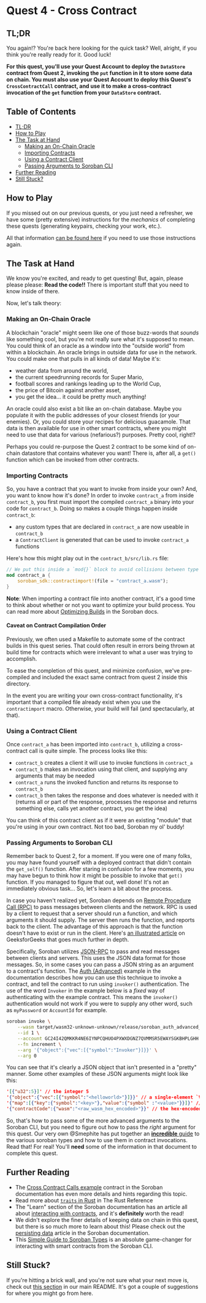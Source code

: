 # Quest 4 - Cross Contract <!-- omit in toc -->

## TL;DR

You again!? You're back here looking for the quick task? Well, alright, if you
think you're really ready for it. Good luck!

**For this quest, you'll use your Quest Account to deploy the `DataStore`
contract from Quest 2, invoking the `put` function in it to store some data on
chain. You must also use your Quest Account to deploy this Quest's
`CrossContractCall` contract, and use it to make a cross-contract invocation of
the `get` function from your `DataStore` contract.**

## Table of Contents <!-- omit in toc -->

- [TL;DR](#tldr)
- [How to Play](#how-to-play)
- [The Task at Hand](#the-task-at-hand)
  - [Making an On-Chain Oracle](#making-an-on-chain-oracle)
  - [Importing Contracts](#importing-contracts)
  - [Using a Contract Client](#using-a-contract-client)
  - [Passing Arguments to Soroban CLI](#passing-arguments-to-soroban-cli)
- [Further Reading](#further-reading)
- [Still Stuck?](#still-stuck)

## How to Play

If you missed out on our previous quests, or you just need a refresher, we have
some (pretty extensive) instructions for the *mechanics* of completing these
quests (generating keypairs, checking your work, etc.).

All that information [can be found here][how-to-play] if you need to use those
instructions again.

## The Task at Hand

We know you're excited, and ready to get questing! But, again, please please
please: **Read the code!!** There is important stuff that you need to know
inside of there.

Now, let's talk theory:

### Making an On-Chain Oracle

A blockchain "oracle" might seem like one of those buzz-words that *sounds* like
something cool, but you're not really sure what it's supposed to mean. You could
think of an oracle as a window into the "outside world" from within a
blockchain. An oracle brings in outside data for use in the network. You could
make one that pulls in all kinds of data! Maybe it's:

- weather data from around the world,
- the current speedrunning records for Super Mario,
- football scores and rankings leading up to the World Cup,
- the price of Bitcoin against another asset,
- you get the idea... it could be pretty much anything!

An oracle could also exist a bit like an on-chain database. Maybe you populate
it with the public addresses of your closest friends (or your enemies). Or, you
could store your recipes for delicious guacamole. That data is then available
for use in other smart contracts, where you might need to use that data for
various (nefarious?) purposes. Pretty cool, right!?

Perhaps you could re-purpose the Quest 2 contract to be some kind of on-chain
datastore that contains whatever you want! There is, after all, a `get()`
function which can be invoked from other contracts.

### Importing Contracts

So, you have a contract that you want to invoke from inside your own? And, you
want to know how it's done? In order to invoke `contract_a` from inside
`contract_b`, you first must import the compiled `contract_a` binary into your
code for `contract_b`. Doing so makes a couple things happen inside
`contract_b`:

- any custom types that are declared in `contract_a` are now useable in
  `contract_b`
- a `ContractClient` is generated that can be used to invoke `contract_a`
  functions

Here's how this might play out in the `contract_b/src/lib.rs` file:

```rust
// We put this inside a `mod{}` block to avoid collisions between type names
mod contract_a {
    soroban_sdk::contractimport!(file = "contract_a.wasm");
}
```

**Note**: When importing a contract file into another contract, it's a good time
to think about whether or not you want to optimize your build process. You can
read more about [Optimizing Builds][optimizing] in the Soroban docs.

#### Caveat on Contract Compilation Order <!-- omit in toc -->

Previously, we often used a Makefile to automate some of the contract builds in
this quest series. That could often result in errors being thrown at build time
for contracts which were irrelevant to what a user was trying to accomplish.

To ease the completion of this quest, and minimize confusion, we've pre-compiled
and included the exact same contract from quest 2 inside this directory.

In the event you are writing your own cross-contract functionality, it's
important that a compiled file already exist when you use the `contractimport`
macro. Otherwise, your build will fail (and spectacularly, at that).

### Using a Contract Client

Once `contract_a` has been imported into `contract_b`, utilizing a
cross-contract call is quite simple. The process looks like this:

- `contract_b` creates a client it will use to invoke functions in `contract_a`
- `contract_b` makes an invocation using that client, and supplying any
  arguments that may be needed
- `contract_a` runs the invoked function and returns its response to
  `contract_b`
- `contract_b` then takes the response and does whatever is needed with it
  (returns all or part of the response, processes the response and returns
  something else, calls yet another contract, you get the idea)

You can think of this contract client as if it were an existing "module" that
you're using in your own contract. Not too bad, Soroban my ol' buddy!

### Passing Arguments to Soroban CLI

Remember back to Quest 2, for a moment. If you were one of many folks, you may
have found yourself with a deployed contract that didn't contain the
`get_self()` function. After staring in confusion for a few moments, you may
have begun to think how it might be possible to invoke that `get()` function. If
you managed to figure that out, well done! It's not an immediately obvious
task... So, let's learn a bit about the process.

In case you haven't realized yet, Soroban depends on [Remote Procedure Call
(RPC)][rpc-wiki] to pass messages between clients and the network. RPC is used
by a client to request that a server should run a function, and which arguments
it should supply. The server then runs the function, and reports back to the
client. The advantage of this approach is that the function doesn't have to
exist or run in the client. Here's [an illustrated article][rpc-gforg] on
GeeksforGeeks that goes much further in depth.

Specifically, Soroban utilizes [JSON-RPC][jsonrpc] to pass and read messages
between clients and servers. This uses the JSON data format for those messages.
So, in some cases you can pass a JSON string as an argument to a contract's
function. The [Auth (Advanced)][auth-advanced] example in the documentation
describes how you can use this technique to invoke a contract, and tell the
contract to run using `invoker()` authentication. The use of the word `Invoker`
in the example below is a *fixed* way of authenticating with the example
contract. This means the `invoker()` authentication would not work if you were
to supply any other word, such as `myPassword` or `AccountId` for example.

```bash
soroban invoke \
    --wasm target/wasm32-unknown-unknown/release/soroban_auth_advanced_contract.wasm \
    --id 1 \
    --account GC24I42QMKKR4NE6IYNPCQHUO4PXWXDGNZ7QVMMSR5EWAYSGKBHPLGHH \
    --fn increment \
    --arg '{"object":{"vec":[{"symbol":"Invoker"}]}}' \
    --arg 0
```

You can see that it's clearly a JSON object that isn't presented in a "pretty"
manner. Some other examples of these JSON arguments might look like this:

```json
'[{"u32":5}]' // the integer 5
'{"object":{"vec":[{"symbol":"<helloworld>"}]}}' // a single-element `Vec` containing the `Symbol` "Invoker"
'{"map":[{"key":{"symbol":"<key>"},"value":{"symbol" :"<value>"}}]}' // a `Map` with a key-value pair of {"<key>": "<value>"}
'{"contractCode":{"wasm":"<raw_wasm_hex_encoded>"}}' // the hex-encoded binary that makes up a contract
```

So, that's how to pass some of the more advanced arguments to the Soroban CLI,
but you need to figure out how to pass the *right* argument for this quest. Our
very own @Smephite has put together an [**incredible** guide][smephite-guide] to
the various soroban types and how to use them in contract invocations. Read
that! For real! You'll **need** some of the information in that document to
complete this quest.

## Further Reading

- The [Cross Contract Calls example][ccc-example] contract in the Soroban
  documentation has even more details and hints regarding this topic.
- Read more about [`traits` in Rust][rust-traits] in The Rust Reference
- The "Learn" section of the Soroban documentation has an article all about
  [interacting with contracts][interacting-contracts], and it's **definitely**
  worth the read!
- We didn't explore the finer details of keeping data on chain in this quest,
  but there is so much more to learn about this! Please check out the
  [persisting data][persisting-data] article in the Soroban documentation.
- This [Simple Guide to Soroban Types][smephite-guide] is an absolute
  game-changer for interacting with smart contracts from the Soroban CLI.

## Still Stuck?

If you're hitting a brick wall, and you're not sure what your next move is,
check out [this section](../../README.md#feeling-lost) in our main README. It's
got a couple of suggestions for where you might go from here.

[how-to-play]: ../1-hello-world/README.md#how-to-play
[ccc-example]: https://soroban.stellar.org/docs/examples/cross-contract-call
[rpc-wiki]: https://en.wikipedia.org/wiki/Remote_procedure_call
[rpc-gforg]: https://www.geeksforgeeks.org/remote-procedure-call-rpc-in-operating-system/
[jsonrpc]: https://www.jsonrpc.org/
[auth-advanced]: https://soroban.stellar.org/docs/examples/auth-advanced#run-the-contract
[optimizing]: https://soroban.stellar.org/docs/tutorials/build-optimized
[rust-traits]: https://doc.rust-lang.org/book/ch10-02-traits.html
[interacting-contracts]: https://soroban.stellar.org/docs/learn/interacting-with-contracts
[persisting-data]: https://soroban.stellar.org/docs/learn/persisting-data
[smephite-guide]: https://gist.github.com/Smephite/09b40e842ef454effe4693e0d18246d7
[account-id]: https://gist.github.com/Smephite/09b40e842ef454effe4693e0d18246d7#sco_account_id
